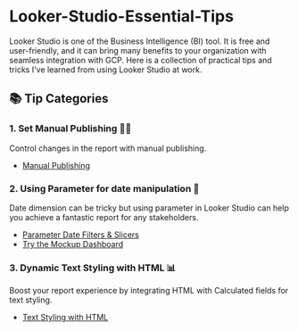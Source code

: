# Looker-Studio-Essential-Tips
Looker Studio is one of the Business Intelligence (BI) tool. It is free and user-friendly, and it can bring many benefits to your organization with seamless integration with GCP.
Here is a collection of practical tips and tricks I've learned from using Looker Studio at work.

## 📚 Tip Categories
### 1. Set Manual Publishing 👨‍🦰
Control changes in the report with manual publishing.
- [Manual Publishing](https://github.com/TanyamonSiri/Looker-Studio-Essential-Tips/blob/main/manual_publishing/manual_publishing.md)


### 2. Using Parameter for date manipulation 📅
Date dimension can be tricky but using parameter in Looker Studio can help you achieve a fantastic report for any stakeholders.
- [Parameter Date Filters & Slicers](https://github.com/TanyamonSiri/Looker-Studio-Essential-Tips/blob/main/parameter_date_filter/parameter_date_filter.md)
- [Try the Mockup Dashboard](https://lookerstudio.google.com/reporting/363d8d76-928f-4ff4-a2fd-447eaf98b592)

### 3. Dynamic Text Styling with HTML 📊
Boost your report experience by integrating HTML with Calculated fields for text styling.
- [Text Styling with HTML](https://github.com/TanyamonSiri/Looker-Studio-Essential-Tips/blob/main/text_styling_with_html/text_styling_with_html.md)
